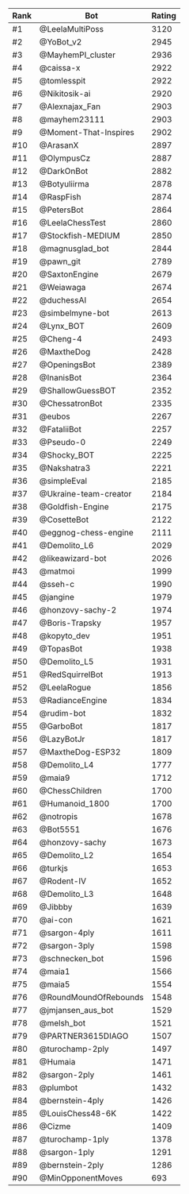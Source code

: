 Rank|Bot|Rating
---|---|---
#1|@LeelaMultiPoss|3120
#2|@YoBot_v2|2945
#3|@MayhemPI_cluster|2936
#4|@caissa-x|2922
#5|@tomlesspit|2922
#6|@Nikitosik-ai|2920
#7|@Alexnajax_Fan|2903
#8|@mayhem23111|2903
#9|@Moment-That-Inspires|2902
#10|@ArasanX|2897
#11|@OlympusCz|2887
#12|@DarkOnBot|2882
#13|@Botyuliirma|2878
#14|@RaspFish|2874
#15|@PetersBot|2864
#16|@LeelaChessTest|2860
#17|@Stockfish-MEDIUM|2850
#18|@magnusglad_bot|2844
#19|@pawn_git|2789
#20|@SaxtonEngine|2679
#21|@Weiawaga|2674
#22|@duchessAI|2654
#23|@simbelmyne-bot|2613
#24|@Lynx_BOT|2609
#25|@Cheng-4|2493
#26|@MaxtheDog|2428
#27|@OpeningsBot|2389
#28|@InanisBot|2364
#29|@ShallowGuessBOT|2352
#30|@ChessatronBot|2335
#31|@eubos|2267
#32|@FataliiBot|2257
#33|@Pseudo-0|2249
#34|@Shocky_BOT|2225
#35|@Nakshatra3|2221
#36|@simpleEval|2185
#37|@Ukraine-team-creator|2184
#38|@Goldfish-Engine|2175
#39|@CosetteBot|2122
#40|@eggnog-chess-engine|2111
#41|@Demolito_L6|2029
#42|@likeawizard-bot|2026
#43|@matmoi|1999
#44|@sseh-c|1990
#45|@jangine|1979
#46|@honzovy-sachy-2|1974
#47|@Boris-Trapsky|1957
#48|@kopyto_dev|1951
#49|@TopasBot|1938
#50|@Demolito_L5|1931
#51|@RedSquirrelBot|1913
#52|@LeelaRogue|1856
#53|@RadianceEngine|1834
#54|@rudim-bot|1832
#55|@GarboBot|1817
#56|@LazyBotJr|1817
#57|@MaxtheDog-ESP32|1809
#58|@Demolito_L4|1777
#59|@maia9|1712
#60|@ChessChildren|1700
#61|@Humanoid_1800|1700
#62|@notropis|1678
#63|@Bot5551|1676
#64|@honzovy-sachy|1673
#65|@Demolito_L2|1654
#66|@turkjs|1653
#67|@Rodent-IV|1652
#68|@Demolito_L3|1648
#69|@Jibbby|1639
#70|@ai-con|1621
#71|@sargon-4ply|1611
#72|@sargon-3ply|1598
#73|@schnecken_bot|1596
#74|@maia1|1566
#75|@maia5|1554
#76|@RoundMoundOfRebounds|1548
#77|@jmjansen_aus_bot|1529
#78|@melsh_bot|1521
#79|@PARTNER3615DIAGO|1507
#80|@turochamp-2ply|1497
#81|@Humaia|1471
#82|@sargon-2ply|1461
#83|@plumbot|1432
#84|@bernstein-4ply|1426
#85|@LouisChess48-6K|1422
#86|@Cizme|1409
#87|@turochamp-1ply|1378
#88|@sargon-1ply|1291
#89|@bernstein-2ply|1286
#90|@MinOpponentMoves|693

